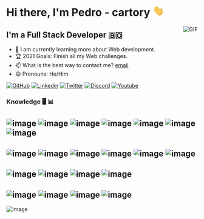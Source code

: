 # Hi there, I'm Pedro - cartory <img width="30px" src="https://github.com/SatYu26/SatYu26/raw/master/Assets/Hi.gif" />

<img align="right" alt="GIF" height="160px" src="https://octodex.github.com/images/daftpunktocat-guy.gif" />

## I'm a Full Stack Developer 🇧🇴

- 🌱 I am currently learning more about Web development.
- 🏆 2021 Goals: Finish all my Web challenges.
- 📫 What is the best way to contact me? [email](xXcartoryXx@gmail.com)
- 😄 Pronouns: He/Him

[![GitHub](https://img.shields.io/badge/Github-FFFFFF?style=for-the-badge&logo=github&color=grey)](https://github.com/cartory)
[![Linkedin](https://img.shields.io/badge/Linkedin-0077B5?style=for-the-badge&logo=linkedin&logoColor=white)](https://www.linkedin.com/in/pedro-luis-caricari-torrejón-3816961b0/)
[![Twitter](https://img.shields.io/badge/Twitter-1DA1F2?style=for-the-badge&logo=twitter&logoColor=white)](https://twitter.com/CaricariLuis)
[![Discord](https://img.shields.io/badge/Discord-7289DA?style=for-the-badge&logo=discord&logoColor=white)](https://discord.gg/xstJ7Uen)
[![Youtube](https://img.shields.io/badge/-youtube-61DAFB?logo=youtube&style=for-the-badge&color=red)](https://www.youtube.com/channel/UCQu3fZWiFFybOE4T9AJXC7A)
<!-- [![Reddit](https://img.shields.io/badge/Reddit-FF4500?style=for-the-badge&logo=reddit&logoColor=white)](https://www.reddit.com/user/Bardiesel) -->
<!-- [![Apple](https://img.shields.io/badge/Apple-MacBook_Pro_2019-999999?style=for-the-badge&logo=apple&logoColor=white)]() -->
<!--
<img align="right" alt="GIF" height="170px" src="https://media.giphy.com/media/J5B1Y8QZnzXXbLQIBu/giphy.gif" />

### Spotify Playing 🎧
[![Spotify](https://novatorem-kyzbk7wxl-bardiesel.vercel.app/api/spotify)](https://open.spotify.com/user/31doy22mvycwt43tx6ajtqe7tdtu)
-->

<!--END_SECTION:waka-->

### Knowledge 🖥️ 📊
![image](https://img.shields.io/badge/HTML5-E34F26?style=for-the-badge&logo=html5&logoColor=white)
![image](https://img.shields.io/badge/CSS3-1572B6?style=for-the-badge&logo=css3&logoColor=white)
![image](https://img.shields.io/badge/JavaScript-F7DF1E?style=for-the-badge&logo=javascript&logoColor=black)
![image](https://img.shields.io/badge/PHP-777BB4?style=for-the-badge&logo=php&logoColor=white)
![image](https://img.shields.io/badge/Python-3776AB?style=for-the-badge&logo=python&logoColor=white)
![image](https://img.shields.io/badge/TypeScript-007ACC?style=for-the-badge&logo=typescript&logoColor=white)
![image](https://img.shields.io/badge/Java-ED8B00?style=for-the-badge&logo=java&logoColor=white)
-
![image](https://img.shields.io/badge/React-20232A?style=for-the-badge&logo=react&logoColor=61DAFB)
![image](https://img.shields.io/badge/-flutter-61DAFB?logo=flutter&style=for-the-badge&color=blue)
![image](https://img.shields.io/badge/Laravel-FF2D20?style=for-the-badge&logo=laravel&logoColor=white)
![image](https://img.shields.io/badge/-angular-61DAFB?logo=angular&style=for-the-badge&color=red)
![image](https://img.shields.io/badge/Redux-593D88?style=for-the-badge&logo=redux&logoColor=white)
![image](https://img.shields.io/badge/jQuery-0769AD?style=for-the-badge&logo=jquery&logoColor=white)
-
![image](https://img.shields.io/badge/Bootstrap-563D7C?style=for-the-badge&logo=bootstrap&logoColor=white)
![image](https://img.shields.io/badge/Sass-CC6699?style=for-the-badge&logo=sass&logoColor=white)
![image](https://img.shields.io/badge/Tailwind_CSS-38B2AC?style=for-the-badge&logo=tailwind-css&logoColor=white)
![image](https://img.shields.io/badge/Material--UI-0081CB?style=for-the-badge&logo=material-ui&logoColor=white)
-
![image](https://img.shields.io/badge/PostgreSQL-316192?style=for-the-badge&logo=postgresql&logoColor=white)
![image](https://img.shields.io/badge/-firebase-61DAFB?logo=firebase&style=for-the-badge&color=grey)
![image](https://img.shields.io/badge/MySQL-0077B5?style=for-the-badge&logo=mysql&logoColor=white)
![image](https://img.shields.io/badge/-mongodb-61DAFB?logo=mongodb&style=for-the-badge&color=white)
-
![image](https://img.shields.io/badge/Jest-C21325?style=for-the-badge&logo=jest&logoColor=white)
